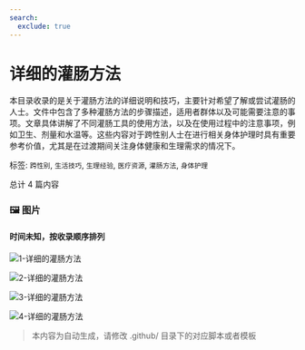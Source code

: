 ```yaml
---
search:
  exclude: true
---
```



# 详细的灌肠方法

本目录收录的是关于灌肠方法的详细说明和技巧，主要针对希望了解或尝试灌肠的人士。文件中包含了多种灌肠方法的步骤描述，适用者群体以及可能需要注意的事项。文章具体讲解了不同灌肠工具的使用方法，以及在使用过程中的注意事项，例如卫生、剂量和水温等。这些内容对于跨性别人士在进行相关身体护理时具有重要参考价值，尤其是在过渡期间关注身体健康和生理需求的情况下。


标签: `跨性别`, `生活技巧`, `生理经验`, `医疗资源`, `灌肠方法`, `身体护理`


总计 4 篇内容



### 🖼️ 图片


#### 时间未知，按收录顺序排列


![1-详细的灌肠方法](1-详细的灌肠方法.jpg)


![2-详细的灌肠方法](2-详细的灌肠方法.jpg)


![3-详细的灌肠方法](3-详细的灌肠方法.jpg)


![4-详细的灌肠方法](4-详细的灌肠方法.jpg)


> 本内容为自动生成，请修改 .github/ 目录下的对应脚本或者模板
